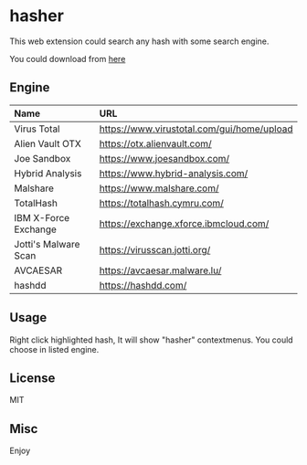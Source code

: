 # hasher

This web extension could search any hash with some search engine.

You could download from [here](https://addons.mozilla.org/ja/firefox/addon/h4sh3r/)

## Engine
|Name|URL|
|:---|:---|
|Virus Total|https://www.virustotal.com/gui/home/upload|
|Alien Vault OTX|https://otx.alienvault.com/|
|Joe Sandbox|https://www.joesandbox.com/|
|Hybrid Analysis|https://www.hybrid-analysis.com/|
|Malshare|https://www.malshare.com/|
|TotalHash|https://totalhash.cymru.com/|
|IBM X-Force Exchange|https://exchange.xforce.ibmcloud.com/|
|Jotti's Malware Scan|https://virusscan.jotti.org/|
|AVCAESAR|https://avcaesar.malware.lu/|
|hashdd|https://hashdd.com/|


## Usage
Right click highlighted hash, It will show "hasher" contextmenus.
You could choose in listed engine.

## License
MIT

## Misc
Enjoy
